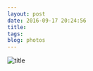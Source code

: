 ```yaml
---
layout: post
date: 2016-09-17 20:24:56
title: 
tags:
blog: photos
---
```


![title](/assets/photoblog/seattle-ferry.jpg)
